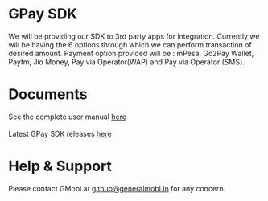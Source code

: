 # GPay SDK
We will be providing our SDK to 3rd party apps for integration. Currently we will be having the 6 options through which we can perform transaction of desired amount. Payment option provided will be : mPesa, Go2Pay Wallet, Paytm, Jio Money, Pay via Operator(WAP) and Pay via Operator (SMS).
# Documents
See the complete user manual [here](https://docs.google.com/document/d/e/2PACX-1vRC-ElKaI3ok3AIqdZsnJvPJEi1j1v6OJP0mSjW5OBfDuJ4Frrv3ZDLe-6FIUAERIAwBaj-Zm8zMQUJ/pub
)<br /><br />
Latest GPay SDK releases [here](https://nexus.generalmobi.mobi/nexus/content/repositories/sdk-repo/com/generalmobi/sdk/gpay-sdk)
# Help & Support
Please contact GMobi at [github@generalmobi.in](mailto:github@generalmobi.in) for any concern.
